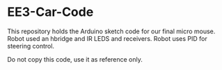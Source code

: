 # EE3-Car-Code
This repository holds the Arduino sketch code for our final micro mouse. Robot used an hbridge and IR LEDS and receivers. Robot uses PID for steering control.

Do not copy this code, use it as reference only.
